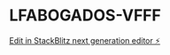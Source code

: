 # LFABOGADOS-VFFF

[Edit in StackBlitz next generation editor ⚡️](https://stackblitz.com/~/github.com/camilaesperanzauu/LFABOGADOS-VFFF)